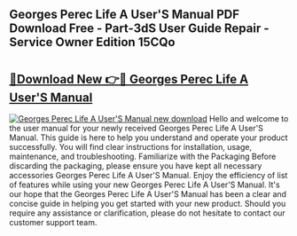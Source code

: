 ## Georges Perec Life A User'S Manual PDF Download Free - Part-3dS User Guide Repair - Service Owner Edition 15CQo

# <h2><a href="http://cf25673.oget.top/?id=Georges+Perec+Life+A+User%27S+Manual">🔗Download New 👉🔴 Georges Perec Life A User'S Manual</a></h2>

[![Georges Perec Life A User'S Manual new download](https://i.imgur.com/5g1atiW.png)](http://cf25673.oget.top/?id=Georges+Perec+Life+A+User%27S+Manual)
Hello and welcome to the user manual for your newly received Georges Perec Life A User'S Manual. This guide is here to help you understand and operate your product successfully. You will find clear instructions for installation, usage, maintenance, and troubleshooting. Familiarize with the Packaging Before discarding the packaging, please ensure you have kept all necessary accessories Georges Perec Life A User'S Manual. Enjoy the efficiency of list of features while using your new Georges Perec Life A User'S Manual. It's our hope that the Georges Perec Life A User'S Manual has been a clear and concise guide in helping you get started with your new product. Should you require any assistance or clarification, please do not hesitate to contact our customer support team.
